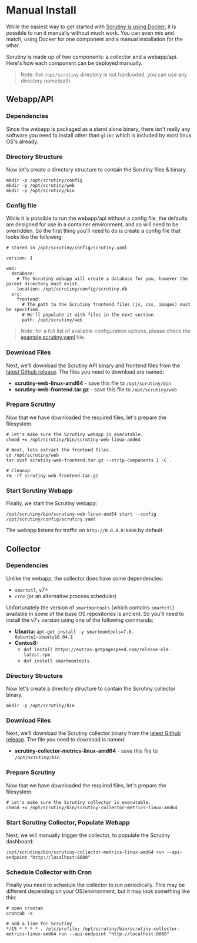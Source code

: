 # Manual Install

While the easiest way to get started with [Scrutiny is using Docker](https://github.com/AnalogJ/scrutiny#docker),
it is possible to run it manually without much work. You can even mix and match, using Docker for one component and
a manual installation for the other.

Scrutiny is made up of two components: a collector and a webapp/api. Here's how each component can be deployed manually.

> Note: the `/opt/scrutiny` directory is not hardcoded, you can use any directory name/path.

## Webapp/API

### Dependencies

Since the webapp is packaged as a stand alone binary, there isn't really any software you need to install other than `glibc`
which is included by most linux OS's already.


### Directory Structure

Now let's create a directory structure to contain the Scrutiny files & binary.

```
mkdir -p /opt/scrutiny/config
mkdir -p /opt/scrutiny/web
mkdir -p /opt/scrutiny/bin
```

### Config file

While it is possible to run the webapp/api without a config file, the defaults are designed for use in a container environment,
and so will need to be overridden. So the first thing you'll need to do is create a config file that looks like the following:

```
# stored in /opt/scrutiny/config/scrutiny.yaml

version: 1

web:
  database:
    # The Scrutiny webapp will create a database for you, however the parent directory must exist.
    location: /opt/scrutiny/config/scrutiny.db
  src:
    frontend:
      # The path to the Scrutiny frontend files (js, css, images) must be specified.
      # We'll populate it with files in the next section
      path: /opt/scrutiny/web
```

> Note: for a full list of available configuration options, please check the [example.scrutiny.yaml](https://github.com/AnalogJ/scrutiny/blob/master/example.scrutiny.yaml) file.

### Download Files

Next, we'll download the Scrutiny API binary and frontend files from the [latest Github release](https://github.com/analogj/scrutiny/releases).
The files you need to download are named:

- **scrutiny-web-linux-amd64** - save this file to `/opt/scrutiny/bin`
- **scrutiny-web-frontend.tar.gz** - save this file to `/opt/scrutiny/web`

### Prepare Scrutiny

Now that we have downloaded the required files, let's prepare the filesystem.

```
# Let's make sure the Scrutiny webapp is executable.
chmod +x /opt/scrutiny/bin/scrutiny-web-linux-amd64

# Next, lets extract the frontend files.
cd /opt/scrutiny/web
tar xvzf scrutiny-web-frontend.tar.gz --strip-components 1 -C .

# Cleanup
rm -rf scrutiny-web-frontend.tar.gz
```

### Start Scrutiny Webapp

Finally, we start the Scrutiny webapp:

```
/opt/scrutiny/bin/scrutiny-web-linux-amd64 start --config /opt/scrutiny/config/scrutiny.yaml
```

The webapp listens for traffic on `http://0.0.0.0:8080` by default.


## Collector

### Dependencies

Unlike the webapp, the collector does have some dependencies:

- `smartctl`, v7+
- `cron` (or an alternative process scheduler)

Unfortunately the version of `smartmontools` (which contains `smartctl`) available in some of the base OS repositories is ancient.
So you'll need to install the v7+ version using one of the following commands:

- **Ubuntu:** `apt-get install -y smartmontools=7.0-0ubuntu1~ubuntu18.04.1`
- **Centos8:**
    - `dnf install https://extras.getpagespeed.com/release-el8-latest.rpm`
    - `dnf install smartmontools`


### Directory Structure

Now let's create a directory structure to contain the Scrutiny collector binary.

```
mkdir -p /opt/scrutiny/bin
```


### Download Files

Next, we'll download the Scrutiny collector binary from the [latest Github release](https://github.com/analogj/scrutiny/releases).
The file you need to download is named:

- **scrutiny-collector-metrics-linux-amd64** - save this file to `/opt/scrutiny/bin`


### Prepare Scrutiny

Now that we have downloaded the required files, let's prepare the filesystem.

```
# Let's make sure the Scrutiny collector is executable.
chmod +x /opt/scrutiny/bin/scrutiny-collector-metrics-linux-amd64
```

### Start Scrutiny Collector, Populate Webapp

Next, we will manually trigger the collector, to populate the Scrutiny dashboard:

```
/opt/scrutiny/bin/scrutiny-collector-metrics-linux-amd64 run --api-endpoint "http://localhost:8080"
```

### Schedule Collector with Cron

Finally you need to schedule the collector to run periodically.
This may be different depending on your OS/environment, but it may look something like this:

```
# open crontab
crontab -e

# add a line for Scrutiny
*/15 * * * * . /etc/profile; /opt/scrutiny/bin/scrutiny-collector-metrics-linux-amd64 run --api-endpoint "http://localhost:8080"
```
